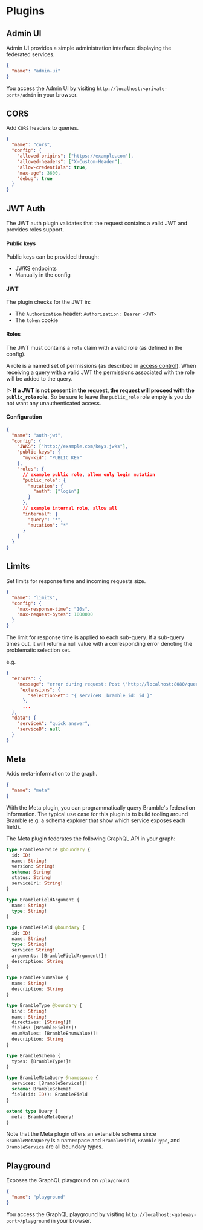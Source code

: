 # Plugins

## Admin UI

Admin UI provides a simple administration interface displaying the federated services.

```json
{
  "name": "admin-ui"
}
```

You access the Admin UI by visiting `http://localhost:<private-port>/admin` in your browser.

## CORS

Add `CORS` headers to queries.

```json
{
  "name": "cors",
  "config": {
    "allowed-origins": ["https://example.com"],
    "allowed-headers": ["X-Custom-Header"],
    "allow-credentials": true,
    "max-age": 3600,
    "debug": true
  }
}
```

## JWT Auth

The JWT auth plugin validates that the request contains a valid JWT and
provides roles support.

#### Public keys

Public keys can be provided through:

- JWKS endpoints
- Manually in the config

#### JWT

The plugin checks for the JWT in:

- The `Authorization` header: `Authorization: Bearer <JWT>`
- The `token` cookie

#### Roles

The JWT must contains a `role` claim with a valid role (as defined in the
config).

A role is a named set of permissions (as described in [access
control](access-control.md)).
When receiving a query with a valid JWT the permissions associated with the role will be added to the query.

!> **If a JWT is not present in the request, the request will proceed with the `public_role` role.**
So be sure to leave the `public_role` role empty is you do not want any unauthenticated access.

#### Configuration

```json
{
  "name": "auth-jwt",
  "config": {
    "JWKS": ["http://example.com/keys.jwks"],
    "public-keys": {
      "my-kid": "PUBLIC KEY"
    },
    "roles": {
      // example public role, allow only login mutation
      "public_role": {
        "mutation": {
          "auth": ["login"]
        }
      },
      // example internal role, allow all
      "internal": {
        "query": "*",
        "mutation": "*"
      }
    }
  }
}
```

## Limits

Set limits for response time and incoming requests size.

```json
{
  "name": "limits",
  "config": {
    "max-response-time": "10s",
    "max-request-bytes": 1000000
  }
}
```

The limit for response time is applied to each sub-query. If a sub-query times out, it will return a null value with a corresponding error denoting the problematic selection set.

e.g.

```json
{
  "errors": {
    "message": "error during request: Post \"http://localhost:8080/query\": context deadline exceeded",
     "extensions": {
        "selectionSet": "{ serviceB _bramble_id: id }"
      },
      ...
  },
  "data": {
    "serviceA": "quick answer",
    "serviceB": null
  }
}
```

## Meta

Adds meta-information to the graph.

```json
{
  "name": "meta"
}
```

With the Meta plugin, you can programmatically query Bramble's federation information. The typical use case for this plugin is to build tooling around Bramble (e.g. a schema explorer that show which service exposes each field).

The Meta plugin federates the following GraphQL API in your graph:

```graphql
type BrambleService @boundary {
  id: ID!
  name: String!
  version: String!
  schema: String!
  status: String!
  serviceUrl: String!
}

type BrambleFieldArgument {
  name: String!
  type: String!
}

type BrambleField @boundary {
  id: ID!
  name: String!
  type: String!
  service: String!
  arguments: [BrambleFieldArgument!]!
  description: String
}

type BrambleEnumValue {
  name: String!
  description: String
}

type BrambleType @boundary {
  kind: String!
  name: String!
  directives: [String!]!
  fields: [BrambleField!]!
  enumValues: [BrambleEnumValue!]!
  description: String
}

type BrambleSchema {
  types: [BrambleType!]!
}

type BrambleMetaQuery @namespace {
  services: [BrambleService!]!
  schema: BrambleSchema!
  field(id: ID!): BrambleField
}

extend type Query {
  meta: BrambleMetaQuery!
}
```

Note that the Meta plugin offers an extensible schema since `BrambleMetaQuery` is a namespace and `BrambleField`, `BrambleType`, and `BrambleService` are all boundary types.

## Playground

Exposes the GraphQL playground on `/playground`.

```json
{
  "name": "playground"
}
```

You access the GraphQL playground by visiting `http://localhost:<gateway-port>/playground` in your browser.
